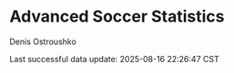 # Advanced Soccer Statistics
Denis Ostroushko

<!-- gfm -->

Last successful data update: 2025-08-16 22:26:47 CST
